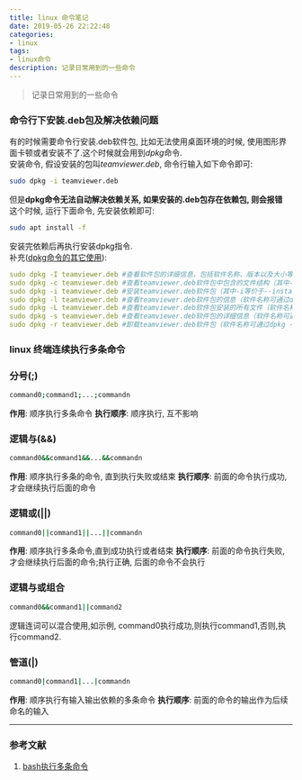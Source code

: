 ```yaml
---
title: linux 命令笔记
date: 2019-05-26 22:22:48
categories:
- linux
tags:
- linux命令
description: 记录日常用到的一些命令
---
```


> 记录日常用到的一些命令

### 命令行下安装.deb包及解决依赖问题

有的时候需要命令行安装.deb软件包, 比如无法使用桌面环境的时候, 使用图形界面卡顿或者安装不了.这个时候就会用到*dpkg*命令.  
安装命令, 假设安装的包叫*teamviewer.deb*, 命令行输入如下命令即可:

```bash
sudo dpkg -i teamviewer.deb
```

但是**dpkg命令无法自动解决依赖关系, 如果安装的.deb包存在依赖包, 则会报错**  
这个时候, 运行下面命令, 先安装依赖即可:  

```bash
sudo apt install -f  
```

安装完依赖后再执行安装dpkg指令.  
补充([dpkg命令的其它使用](https://www.cnblogs.com/windtail/archive/2012/06/02/2623175.html)):  

```yml
sudo dpkg -I teamviewer.deb #查看软件包的详细信息，包括软件名称、版本以及大小等（其中-I等价于--info）
sudo dpkg -c teamviewer.deb #查看teamviewer.deb软件包中包含的文件结构（其中-c等价于--contents）
sudo dpkg -i teamviewer.deb #安装teamviewer.deb软件包（其中-i等价于--install）
sudo dpkg -l teamviewer.deb #查看teamviewer.deb软件包的信息（软件名称可通过dpkg -I命令查看，其中-l等价于--list）
sudo dpkg -L teamviewer.deb #查看teamviewer.deb软件包安装的所有文件（软件名称可通过dpkg -I命令查看，其中-L等价于--listfiles）
sudo dpkg -s teamviewer.deb #查看teamviewer.deb软件包的详细信息（软件名称可通过dpkg -I命令查看，其中-s等价于--status）
sudo dpkg -r teamviewer.deb #卸载teamviewer.deb软件包（软件名称可通过dpkg -I命令查看，其中-r等价于--remove）  
```

### linux 终端连续执行多条命令  

### 分号(;)

```bash
command0;command1;...;commandn
```

**作用**: 顺序执行多条命令
**执行顺序**: 顺序执行, 互不影响

### 逻辑与(&&)

```bash
command0&&command1&&...&&commandn
```

**作用**: 顺序执行多条的命令, 直到执行失败或结束
**执行顺序**: 前面的命令执行成功, 才会继续执行后面的命令

### 逻辑或(||)

```bash
command0||command1||...||commandn
```

**作用**: 顺序执行多条命令,直到成功执行或者结束
**执行顺序**: 前面的命令执行失败, 才会继续执行后面的命令;执行正确, 后面的命令不会执行

### 逻辑与或组合  

```bash
command0&&command1||command2
```

逻辑连词可以混合使用,如示例, command0执行成功,则执行command1,否则,执行command2.

### 管道(|)

```bash
command0|command1|...|commandn
```

**作用**: 顺序执行有输入输出依赖的多条命令
**执行顺序**: 前面的命令的输出作为后续命名的输入

---

### 参考文献

1. [bash执行多条命令](https://blog.csdn.net/zly9923218/article/details/53811724)  
